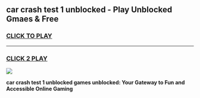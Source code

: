 
## car crash test 1 unblocked - Play Unblocked Gmaes & Free
<h3>
<a href="https://news.freeplayer.one?title=car_crash_test_1_unblocked&ref=16F">CLICK TO PLAY</a></h3>
<hr>

<h3>
<a href="https://news.freeplayer.one?title=car_crash_test_1_unblocked&ref=16F">CLICK 2 PLAY</a>
  
</h3>

<a href="https://news.freeplayer.one?title=car_crash_test_1_unblocked&ref=16F/"><img src="https://clearcache.store/games.png"></a>


**car crash test 1 unblocked games unblocked: Your Gateway to Fun and Accessible Online Gaming**
